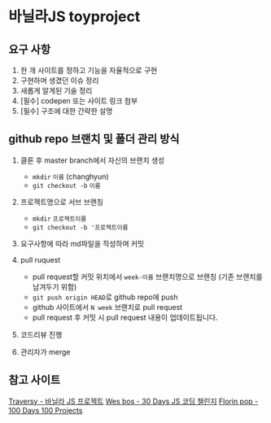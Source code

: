 # 바닐라JS toyproject

## 요구 사항

1. 한 개 사이트를 정하고 기능을 자율적으로 구현
2. 구현하며 생겼던 이슈 정리
3. 새롭게 알게된 기술 정리
4. [필수] codepen 또는 사이트 링크 첨부
5. [필수] 구조에 대한 간략한 설명

## github repo 브랜치 및 폴더 관리 방식

1. 클론 후 master branch에서 자신의 브랜치 생성
   - `mkdir` `이름` (changhyun)
   - `git checkout -b` `이름`
  
2. 프로젝트명으로 서브 브랜칭
   - `mkdir` `프로젝트이름`
   - `git checkout -b '프로젝트이름` 
  
3. 요구사항에 따라 md파일을 작성하며 커밋

4. pull ruquest

   - pull request할 커밋 위치에서 `week-이름` 브랜치명으로 브랜칭 (기존 브랜치를 남겨두기 위함)
   - `git push origin HEAD`로 github repo에 push
   - github 사이트에서 `N week` 브랜치로 pull request
   - pull request 후 커밋 시 pull request 내용이 업데이트됩니다.
  
5. 코드리뷰 진행

6. 관리자가 merge


## 참고 사이트

[Traversy - 바닐라 JS 프로젝트](https://github.com/bradtraversy/vanillawebprojects)
[Wes bos - 30 Days JS 코딩 챌린지](https://javascript30.com/)
[Florin pop - 100 Days 100 Projects](https://www.florin-pop.com/blog/2019/09/100-days-100-projects)


